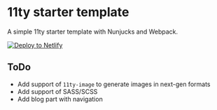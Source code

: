 # 11ty starter template

A simple 11ty starter template with Nunjucks and Webpack.

[![Deploy to Netlify](https://www.netlify.com/img/deploy/button.svg)](https://app.netlify.com/start/deploy?repository=https://github.com/clem/11ty-starter-template)

## ToDo

- Add support of `11ty-image` to generate images in next-gen formats
- Add support of SASS/SCSS
- Add blog part with navigation
